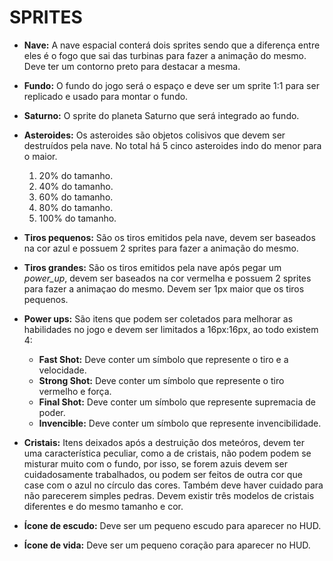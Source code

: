 # SPRITES

- **Nave:** A nave espacial conterá dois sprites sendo que a diferença entre eles é o fogo que sai das turbinas para fazer a animação do mesmo. Deve ter um contorno preto para destacar a mesma.

- **Fundo:** O fundo do jogo será o espaço e deve ser um sprite 1:1 para ser replicado e usado para montar o fundo.

- **Saturno:** O sprite do planeta Saturno que será integrado ao fundo.

- **Asteroides:** Os asteroides são objetos colisivos que devem ser destruídos pela nave. No total há 5 cinco asteroides indo do menor para o maior.
    1. 20% do tamanho.
    2. 40% do tamanho.
    3. 60% do tamanho.
    4. 80% do tamanho.
    5. 100% do tamanho.

- **Tiros pequenos:** São os tiros emitidos pela nave, devem ser baseados na cor azul e possuem 2 sprites para fazer a animação do mesmo.

- **Tiros grandes:** São os tiros emitidos pela nave após pegar um _power_up_, devem ser baseados na cor vermelha e possuem 2 sprites para fazer a animaçao do mesmo. Devem ser 1px maior que os tiros pequenos.

- **Power ups:** São itens que podem ser coletados para melhorar as habilidades no jogo e devem ser limitados a 16px:16px, ao todo existem 4:
    - **Fast Shot:** Deve conter um símbolo que represente o tiro e a velocidade.
    - **Strong Shot:** Deve conter um símbolo que represente o tiro vermelho e força.
    - **Final Shot:** Deve conter um símbolo que represente supremacia de poder.
    - **Invencible:** Deve conter um símbolo que represente invencibilidade.

- **Cristais:** Itens deixados após a destruição dos meteóros, devem ter uma característica peculiar, como a de cristais, não podem podem se misturar muito com o fundo, por isso, se forem azuis devem ser cuidadosamente trabalhados, ou podem ser feitos de outra cor que case com o azul no círculo das cores. Também deve haver cuidado para não parecerem simples pedras. Devem existir três modelos de cristais diferentes e do mesmo tamanho e cor.

- **Ícone de escudo:** Deve ser um pequeno escudo para aparecer no HUD.

- **Ícone de vida:** Deve ser um pequeno coração para aparecer no HUD.
